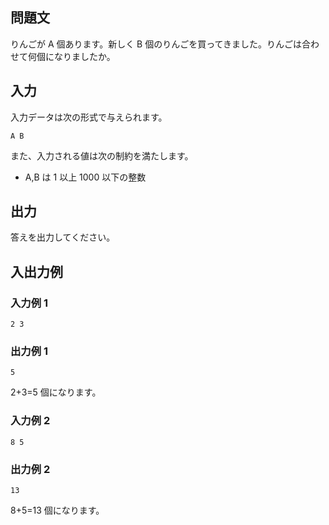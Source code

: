 ## 問題文

りんごが A 個あります。新しく B 個のりんごを買ってきました。りんごは合わせて何個になりましたか。

## 入力

入力データは次の形式で与えられます。

```text
A B
```

また、入力される値は次の制約を満たします。

- A,B は 1 以上 1000 以下の整数

## 出力

答えを出力してください。

## 入出力例

### 入力例 1

```text
2 3
```

### 出力例 1

```text
5
```

2+3=5 個になります。

### 入力例 2

```text
8 5
```

### 出力例 2

```text
13
```

8+5=13 個になります。
